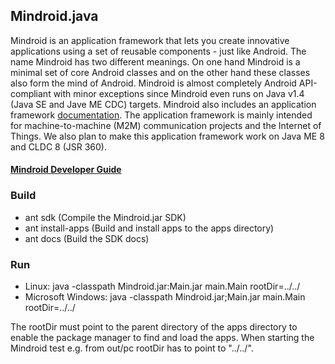 ## Mindroid.java ##

Mindroid is an application framework that lets you create innovative applications using a set of reusable components - just like Android. 
The name Mindroid has two different meanings. On one hand Mindroid is a minimal set of core Android classes and on the other hand
these classes also form the mind of Android.
Mindroid is almost completely Android API-compliant with minor exceptions since Mindroid even runs on Java v1.4 (Java SE and Jave ME CDC) targets.
Mindroid also includes an application framework <a href="http://esrlabs.com/mindroid">documentation</a>.
The application framework is mainly intended for machine-to-machine (M2M) communication projects and the Internet of Things.
We also plan to make this application framework work on Java ME 8 and CLDC 8 (JSR 360).

#### [Mindroid Developer Guide](http://esrlabs.com/Mindroid) ####

### Build ###
* ant sdk (Compile the Mindroid.jar SDK)
* ant install-apps (Build and install apps to the apps directory)
* ant docs (Build the SDK docs)

### Run ###
* Linux: java -classpath Mindroid.jar:Main.jar main.Main rootDir=../../
* Microsoft Windows: java -classpath Mindroid.jar;Main.jar main.Main rootDir=../../

The rootDir must point to the parent directory of the apps directory to enable the package manager to find and load the apps.
When starting the Mindroid test e.g. from out/pc rootDir has to point to "../../".
